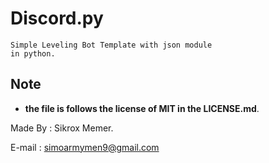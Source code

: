 # Discord.py

    Simple Leveling Bot Template with json module
    in python. 

## Note

- **the file is follows the license of MIT in the LICENSE.md**.

Made By : Sikrox Memer.

E-mail : <simoarmymen9@gmail.com>
